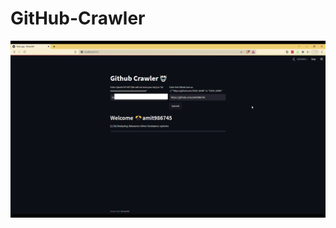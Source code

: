 # GitHub-Crawler

[![Video Title](https://github.com/code2ashish/GitHub-Crawler/blob/master/thumb.png)]([https://example.com/video-link](https://github.com/code2ashish/GitHub-Crawler/blob/master/clip.mp4))
